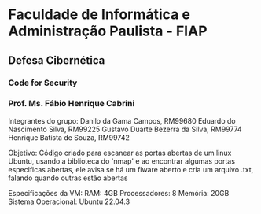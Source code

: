 # Faculdade de Informática e Administração Paulista - FIAP

## Defesa Cibernética
### Code for Security
### Prof. Ms. Fábio Henrique Cabrini


Integrantes do grupo:
Danilo da Gama Campos, RM99680
Eduardo do Nascimento Silva, RM99225
Gustavo Duarte Bezerra da Silva, RM99774
Henrique Batista de Souza, RM99742


Objetivo:
Código criado para escanear as portas abertas de um linux Ubuntu, usando a biblioteca do 'nmap' e ao encontrar algumas portas especificas abertas, ele avisa se 
há um fiware aberto e cria um arquivo .txt, falando quando outras estão abertas


Especificações da VM:
RAM: 4GB
Processadores: 8
Memória: 20GB
Sistema Operacional: Ubuntu 22.04.3
